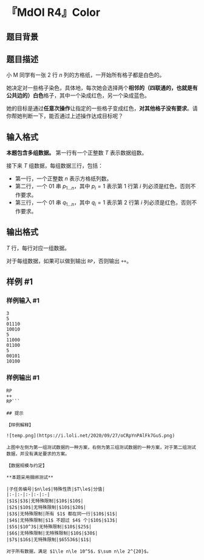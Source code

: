 # 『MdOI R4』Color

## 题目背景



## 题目描述

小 M 同学有一张 $2$ 行 $n$ 列的方格纸，一开始所有格子都是白色的。

她决定对一些格子染色，具体地，每次她会选择两个**相邻的（四联通的，也就是有公共边的）白色**格子，其中一个染成红色，另一个染成蓝色。

她的目标是通过**任意次操作**让指定的一些格子变成红色，**对其他格子没有要求**。请你帮她判断一下，能否通过上述操作达成目标呢？

## 输入格式

**本题包含多组数据。** 第一行有一个正整数 $T$ 表示数据组数。

接下来 $T$ 组数据，每组数据三行，包括：
- 第一行，一个正整数 $n$ 表示方格纸列数。
- 第二行，一个 $01$ 串 $p_{1\ldots n}$，其中 $p_i=1$ 表示第 $1$ 行第 $i$ 列必须是红色，否则不作要求。
- 第三行，一个 $01$ 串 $q_{1\ldots n}$，其中 $q_i=1$ 表示第 $2$ 行第 $i$ 列必须是红色，否则不作要求。

## 输出格式

$T$ 行，每行对应一组数据。

对于每组数据，如果可以做到输出 `RP`，否则输出 `++`。

## 样例 #1

### 样例输入 #1
```
3
5
01110
10010
5
11000
01100
5
00101
10100
```

### 样例输出 #1

```
RP
++
RP```

## 提示

【样例解释】

![temp.png](https://i.loli.net/2020/09/27/oCRpYnPAlFk7GuS.png)

上图中左侧为第一组测试数据的一种方案，右侧为第三组测试数据的一种方案，对于第二组测试数据，并没有满足要求的方案。

【数据规模与约定】 

**本题采用捆绑测试**

|子任务编号|$n\le$|特殊性质|$T\le$|分值|
|:-|:-|:-|:-|:-|
|$1$|$3$|无特殊限制|$10$|$10$|
|$2$|$10$|无特殊限制|$10$|$20$|
|$3$|无特殊限制|所有 $1$ 都在同一行|$10$|$1$|
|$4$|无特殊限制|$1$ 不超过 $4$ 个|$10$|$13$|
|$5$|$10^3$|无特殊限制|$10$|$25$|
|$6$|无特殊限制|无特殊限制|$10$|$30$|
|$7$|$16$|无特殊限制|$65536$|$1$|

对于所有数据，满足 $1\le n\le 10^5$，$\sum n\le 2^{20}$。
